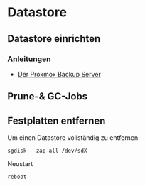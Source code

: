# Datastore

## Datastore einrichten

### Anleitungen
- [Der Proxmox Backup Server](https://www.bjoerns-techblog.de/2024/04/der-proxmox-backup-server/)

## Prune-& GC-Jobs



## Festplatten entfernen

Um einen Datastore vollständig zu entfernen

    sgdisk --zap-all /dev/sdX

Neustart

    reboot
